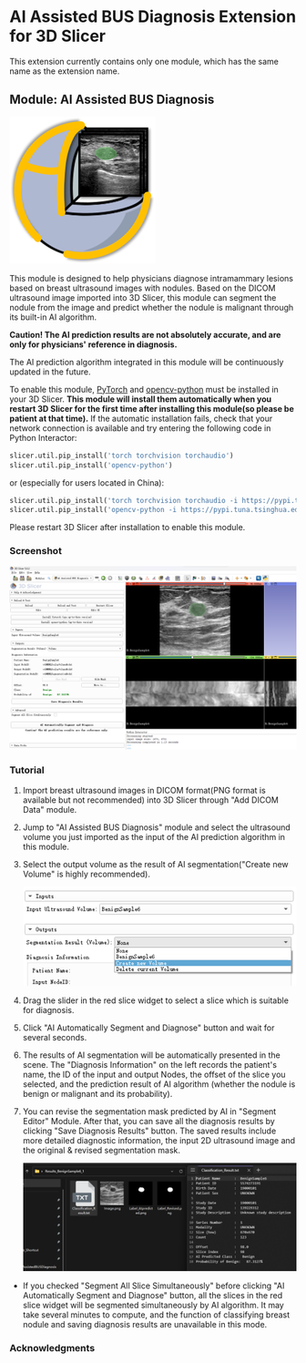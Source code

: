 # AI Assisted BUS Diagnosis Extension for 3D Slicer

This extension currently contains only one module, which has the same name as the extension name.



## Module: AI Assisted BUS Diagnosis

<img src="./Screenshots/BUS_Diagnosis_icon.png" alt="BUS_Diagnosis_icon"/>

This module is designed to help physicians diagnose intramammary lesions based on breast ultrasound images with nodules. Based on the DICOM ultrasound image imported into 3D Slicer, this module can segment the nodule from the image and predict whether the nodule is malignant through its built-in AI algorithm.

**Caution! The AI prediction results are not absolutely accurate, and are only for physicians' reference in diagnosis.**

The AI prediction algorithm integrated in this module will be continuously updated in the future.



To enable this module, [PyTorch](https://pytorch.org/) and [opencv-python](https://pypi.org/project/opencv-python/) must be installed in your 3D Slicer. **This module will install them automatically when you restart 3D Slicer for the first time after installing this module(so please be patient at that time).** If the automatic installation fails, check that your network connection is available and try entering the following code in Python Interactor: 

```python
slicer.util.pip_install('torch torchvision torchaudio')
slicer.util.pip_install('opencv-python')
```

or (especially for users located in China):

```python
slicer.util.pip_install('torch torchvision torchaudio -i https://pypi.tuna.tsinghua.edu.cn/simple')
slicer.util.pip_install('opencv-python -i https://pypi.tuna.tsinghua.edu.cn/simple')
```

Please restart 3D Slicer after installation to enable this module.



### Screenshot

![overview](./Screenshots/overview.png)



### Tutorial

1. Import breast ultrasound images in DICOM format(PNG format is available but not recommended) into 3D Slicer through "Add DICOM Data" module.

2. Jump to "AI Assisted BUS Diagnosis" module and select the ultrasound volume you just imported as the input of the AI prediction algorithm in this module.

3. Select the output volume as the result of AI segmentation("Create new Volume" is highly recommended).

   ![input&output](./Screenshots/input&output.png)

4. Drag the slider in the red slice widget to select a slice which is suitable for diagnosis.

5. Click "AI Automatically Segment and Diagnose" button and wait for several seconds.

6. The results of AI segmentation will be automatically presented in the scene. The "Diagnosis Information" on the left records the patient's name, the ID of the input and output Nodes, the offset of the slice you selected, and the prediction result of AI algorithm (whether the nodule is benign or malignant and its probability).

7. You can revise the segmentation mask predicted by AI in "Segment Editor" Module. After that, you can save all the diagnosis results by clicking "Save Diagnosis Results" button. The saved results include more detailed diagnostic information, the input 2D ultrasound image and the original & revised segmentation mask.

   ![saveResults](./Screenshots/saveResults.png)

- If you checked "Segment All Slice Simultaneously" before clicking "AI Automatically Segment and Diagnose" button, all the slices in the red slice widget will be segmented simultaneously by AI algorithm. It may take several minutes to compute, and the function of classifying breast nodule and saving diagnosis results are unavailable in this mode.



### Acknowledgments

